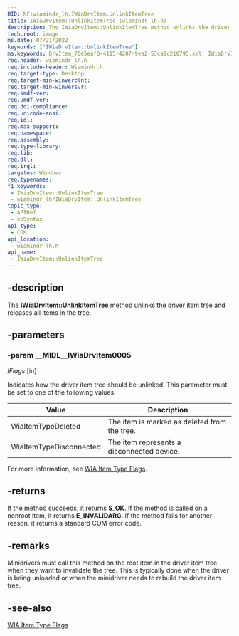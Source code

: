 ```yaml
---
UID: NF:wiamindr_lh.IWiaDrvItem.UnlinkItemTree
title: IWiaDrvItem::UnlinkItemTree (wiamindr_lh.h)
description: The IWiaDrvItem::UnlinkItemTree method unlinks the driver item tree and releases all items in the tree.
tech.root: image
ms.date: 07/21/2022
keywords: ["IWiaDrvItem::UnlinkItemTree"]
ms.keywords: DrvItem_70e5eaf0-4115-4207-9ea2-53ca8c210795.xml, IWiaDrvItem interface [Imaging Devices],UnlinkItemTree method, IWiaDrvItem.UnlinkItemTree, IWiaDrvItem::UnlinkItemTree, UnlinkItemTree, UnlinkItemTree method [Imaging Devices], UnlinkItemTree method [Imaging Devices],IWiaDrvItem interface, image.iwiadrvitem_unlinkitemtree, wiamindr_lh/IWiaDrvItem::UnlinkItemTree
req.header: wiamindr_lh.h
req.include-header: Wiamindr.h
req.target-type: Desktop
req.target-min-winverclnt: 
req.target-min-winversvr: 
req.kmdf-ver: 
req.umdf-ver: 
req.ddi-compliance: 
req.unicode-ansi: 
req.idl: 
req.max-support: 
req.namespace: 
req.assembly: 
req.type-library: 
req.lib: 
req.dll: 
req.irql: 
targetos: Windows
req.typenames: 
f1_keywords:
 - IWiaDrvItem::UnlinkItemTree
 - wiamindr_lh/IWiaDrvItem::UnlinkItemTree
topic_type:
 - APIRef
 - kbSyntax
api_type:
 - COM
api_location:
 - wiamindr_lh.h
api_name:
 - IWiaDrvItem::UnlinkItemTree
---
```


## -description

The **IWiaDrvItem::UnlinkItemTree** method unlinks the driver item tree and releases all items in the tree.

## -parameters

### -param __MIDL__IWiaDrvItem0005

*lFlags* [in]

Indicates how the driver item tree should be unlinked. This parameter must be set to one of the following values. 

| Value | Description |
|--|--|
| WiaItemTypeDeleted | The item is marked as deleted from the tree. |
| WiaItemTypeDisconnected | The item represents a disconnected device. |

For more information, see [WIA Item Type Flags](/windows/win32/wia/-wia-wia-item-type-flags).

## -returns

If the method succeeds, it returns **S_OK**. If the method is called on a nonroot item, it returns **E_INVALIDARG**. If the method fails for another reason, it returns a standard COM error code.

## -remarks

Minidrivers must call this method on the root item in the driver item tree when they want to invalidate the tree. This is typically done when the driver is being unloaded or when the minidriver needs to rebuild the driver item tree.

## -see-also

[WIA Item Type Flags](/windows/win32/wia/-wia-wia-item-type-flags)
